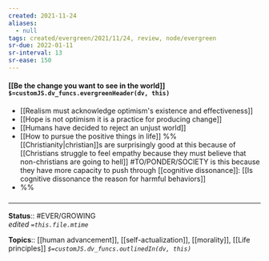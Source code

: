 ```yaml
---
created: 2021-11-24 
aliases:
  - null
tags: created/evergreen/2021/11/24, review, node/evergreen
sr-due: 2022-01-11
sr-interval: 13
sr-ease: 150
---
```


#### [[Be the change you want to see in the world]] `$=customJS.dv_funcs.evergreenHeader(dv, this)`

- [[Realism must acknowledge optimism's existence and effectiveness]]
- [[Hope is not optimism it is a practice for producing change]]
- [[Humans have decided to reject an unjust world]]
- [[How to pursue the positive things in life]]
%%
[[Christianity|christian]]s are surprisingly good at this because of [[Christians struggle to feel empathy because they must believe that non-christians are going to hell]] #TO/PONDER/SOCIETY is this because they have more capacity to push through [[cognitive dissonance]]: [[Is cognitive dissonance the reason for harmful behaviors]]
- %%

### <hr class="footnote"/>

**Status**:: #EVER/GROWING   
*edited `=this.file.mtime`*

**Topics**:: [[human advancement]], [[self-actualization]], [[morality]], [[Life principles]]
*`$=customJS.dv_funcs.outlinedIn(dv, this)`*
